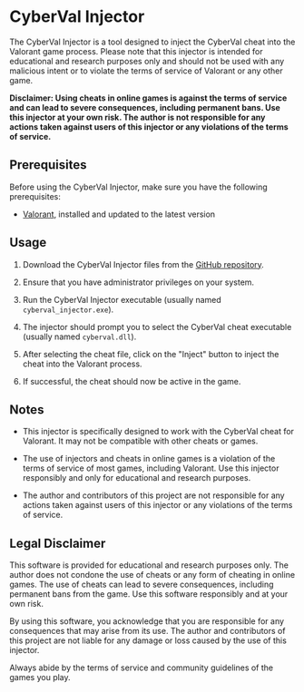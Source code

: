 # CyberVal Injector



The CyberVal Injector is a tool designed to inject the CyberVal cheat into the Valorant game process. Please note that this injector is intended for educational and research purposes only and should not be used with any malicious intent or to violate the terms of service of Valorant or any other game.

**Disclaimer: Using cheats in online games is against the terms of service and can lead to severe consequences, including permanent bans. Use this injector at your own risk. The author is not responsible for any actions taken against users of this injector or any violations of the terms of service.**

## Prerequisites

Before using the CyberVal Injector, make sure you have the following prerequisites:

- [Valorant](https://playvalorant.com/en-us/), installed and updated to the latest version

## Usage

1. Download the CyberVal Injector files from the [GitHub repository](https://github.com/your-username/CyberValInjector).

2. Ensure that you have administrator privileges on your system.

3. Run the CyberVal Injector executable (usually named `cyberval_injector.exe`).

4. The injector should prompt you to select the CyberVal cheat executable (usually named `cyberval.dll`).

5. After selecting the cheat file, click on the "Inject" button to inject the cheat into the Valorant process.

6. If successful, the cheat should now be active in the game.

## Notes

- This injector is specifically designed to work with the CyberVal cheat for Valorant. It may not be compatible with other cheats or games.

- The use of injectors and cheats in online games is a violation of the terms of service of most games, including Valorant. Use this injector responsibly and only for educational and research purposes.

- The author and contributors of this project are not responsible for any actions taken against users of this injector or any violations of the terms of service.

## Legal Disclaimer

This software is provided for educational and research purposes only. The author does not condone the use of cheats or any form of cheating in online games. The use of cheats can lead to severe consequences, including permanent bans from the game. Use this software responsibly and at your own risk.

By using this software, you acknowledge that you are responsible for any consequences that may arise from its use. The author and contributors of this project are not liable for any damage or loss caused by the use of this injector.

Always abide by the terms of service and community guidelines of the games you play.
